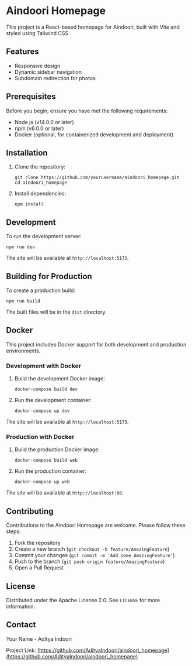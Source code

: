 # Aindoori Homepage

This project is a React-based homepage for Aindoori, built with Vite and styled using Tailwind CSS.

## Features

- Responsive design
- Dynamic sidebar navigation
- Subdomain redirection for photos

## Prerequisites

Before you begin, ensure you have met the following requirements:

- Node.js (v14.0.0 or later)
- npm (v6.0.0 or later)
- Docker (optional, for containerized development and deployment)

## Installation

1. Clone the repository:
   ```
   git clone https://github.com/yourusername/aindoori_homepage.git
   cd aindoori_homepage
   ```

2. Install dependencies:
   ```
   npm install
   ```

## Development

To run the development server:

```
npm run dev
```

The site will be available at `http://localhost:5173`.

## Building for Production

To create a production build:

```
npm run build
```

The built files will be in the `dist` directory.

## Docker

This project includes Docker support for both development and production environments.

### Development with Docker

1. Build the development Docker image:
   ```
   docker-compose build dev
   ```

2. Run the development container:
   ```
   docker-compose up dev
   ```

The site will be available at `http://localhost:5173`.

### Production with Docker

1. Build the production Docker image:
   ```
   docker-compose build web
   ```

2. Run the production container:
   ```
   docker-compose up web
   ```

The site will be available at `http://localhost:80`.

## Contributing

Contributions to the Aindoori Homepage are welcome. Please follow these steps:

1. Fork the repository
2. Create a new branch (`git checkout -b feature/AmazingFeature`)
3. Commit your changes (`git commit -m 'Add some AmazingFeature'`)
4. Push to the branch (`git push origin feature/AmazingFeature`)
5. Open a Pull Request

## License

Distributed under the Apache License 2.0. See `LICENSE` for more information.

## Contact

Your Name - Aditya Indoori

Project Link: [https://github.com/AdityaIndoori/aindoori_homepage](https://github.com/AdityaIndoori/aindoori_homepage)

